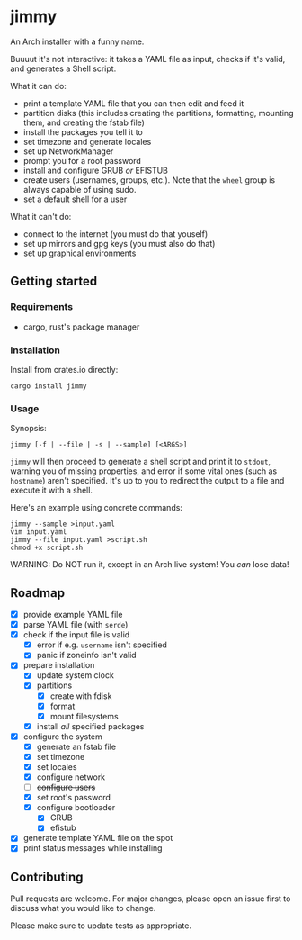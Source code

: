 # jimmy

An Arch installer with a funny name.

Buuuut it's not interactive: it takes a YAML file as input, checks if it's
valid, and generates a Shell script.

What it can do:
- print a template YAML file that you can then edit and feed it
- partition disks (this includes creating the partitions, formatting, mounting
them, and creating the fstab file)
- install the packages you tell it to
- set timezone and generate locales
- set up NetworkManager
- prompt you for a root password
- install and configure GRUB *or* EFISTUB
- create users (usernames, groups, etc.). Note that the `wheel` group is always
    capable of using sudo.
- set a default shell for a user

What it can't do:
- connect to the internet (you must do that youself)
- set up mirrors and gpg keys (you must also do that)
- set up graphical environments

## Getting started

### Requirements

- cargo, rust's package manager

### Installation

Install from crates.io directly:

```
cargo install jimmy
```

### Usage

Synopsis:

```
jimmy [-f | --file | -s | --sample] [<ARGS>]
```

`jimmy` will then proceed to generate a shell script and print it to `stdout`,
warning you of missing properties, and error if some vital ones (such as
`hostname`) aren't specified. It's up to you to redirect the output to a file
and execute it with a shell.

Here's an example using concrete commands:

```
jimmy --sample >input.yaml
vim input.yaml
jimmy --file input.yaml >script.sh
chmod +x script.sh
```

WARNING: Do NOT run it, except in an Arch live system! You *can* lose data!

## Roadmap

- [x] provide example YAML file
- [x] parse YAML file (with `serde`)
- [x] check if the input file is valid
    - [x] error if e.g. `username` isn't specified
    - [x] panic if zoneinfo isn't valid
- [x] prepare installation
    - [x] update system clock
    - [x] partitions
        - [x] create with fdisk
        - [x] format
        - [x] mount filesystems
    - [x] install *all* specified packages
- [x] configure the system
    - [x] generate an fstab file
    - [x] set timezone
    - [x] set locales
    - [x] configure network
    - [ ] ~~configure users~~
    - [x] set root's password
    - [x] configure bootloader
        - [x] GRUB
        - [x] efistub
- [x] generate template YAML file on the spot
- [x] print status messages while installing

## Contributing

Pull requests are welcome. For major changes, please open an issue first to
discuss what you would like to change.

Please make sure to update tests as appropriate.
